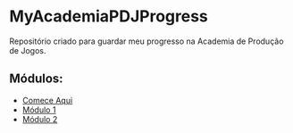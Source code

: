 # MyAcademiaPDJProgress

Repositório criado para guardar meu progresso na Academia de Produção de Jogos.

## Módulos:

- [Comece Aqui](./comece-aqui)
- [Módulo 1](./módulo-1)
- [Módulo 2](./módulo-2)
